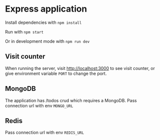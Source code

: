 # Express application

Install dependencies with `npm install`

Run with `npm start`

Or in development mode with `npm run dev`

## Visit counter

When running the server, visit [http://localhost:3000](http://localhost:3000) to see visit counter, or give environment variable `PORT` to change the port.

## MongoDB

The application has /todos crud which requires a MongoDB. Pass connection url with env `MONGO_URL`

## Redis

Pass connection url with env `REDIS_URL`
